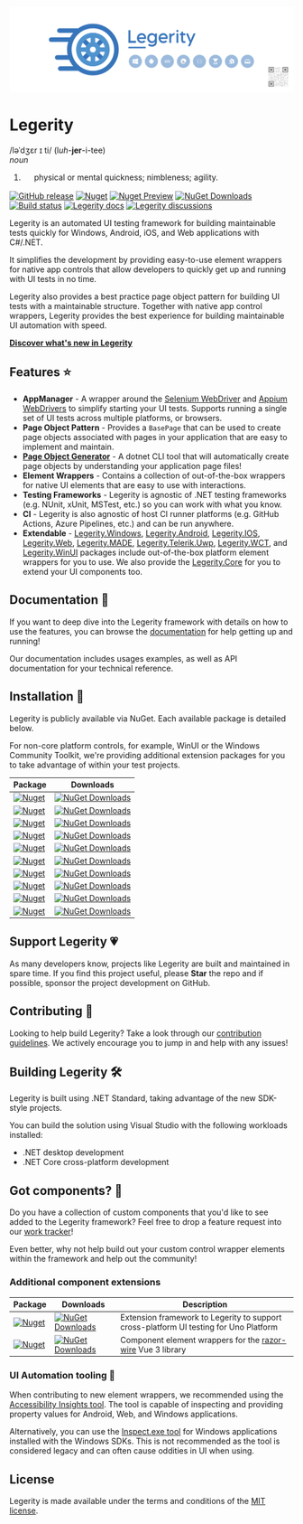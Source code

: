 <img src="assets/ProjectBanner.png" alt="Legerity project banner" />

# Legerity

<div style="margin-bottom:16px;">
    <div>
        <div><span>/<span>ləˈdʒɛr ɪ ti</span>/ (l<i>uh</i>-<b>jer</b>-i-tee)</span></div>
    </div>
    <div>
        <div>
            <div>
                <div><i><span>noun</span></i></div>
            </div>
        </div>
        <ol>
            <li>
                <div style="margin-left:20px">
                    <div class="LTKOO sY7ric">
                        <div style="display:inline" data-dobid="dfn"><span>physical or mental quickness; nimbleness;
                                agility.</span></div>
                    </div>
                </div>
            </li>
        </ol>
    </div>
</div>

[![GitHub release](https://img.shields.io/github/release/MADE-Apps/legerity.svg)](https://github.com/MADE-Apps/legerity/releases)
[![Nuget](https://img.shields.io/nuget/v/Legerity.svg)](https://www.nuget.org/packages/Legerity/)
[![Nuget Preview](https://img.shields.io/nuget/vpre/Legerity.svg?label=nuget%20%28preview%29)](https://www.nuget.org/packages/Legerity/)
[![NuGet Downloads](https://img.shields.io/nuget/dt/Legerity.Core.svg)](https://www.nuget.org/packages/Legerity)
[![Build status](https://github.com/MADE-Apps/legerity/actions/workflows/ci.yml/badge.svg?branch=main)](https://github.com/MADE-Apps/legerity/actions/workflows/ci.yml)
[![Legerity docs](https://img.shields.io/badge/docs-Legerity-blue.svg)](https://made-apps.github.io/legerity/)
[![Legerity discussions](https://img.shields.io/badge/discuss-Legerity-blue.svg)](https://github.com/MADE-Apps/legerity/discussions)

Legerity is an automated UI testing framework for building maintainable tests quickly for Windows, Android, iOS, and Web applications with C#/.NET. 

It simplifies the development by providing easy-to-use element wrappers for native app controls that allow developers to quickly get up and running with UI tests in no time.

Legerity also provides a best practice page object pattern for building UI tests with a maintainable structure. Together with native app control wrappers, Legerity provides the best experience for building maintainable UI automation with speed.

**[Discover what's new in Legerity](https://github.com/MADE-Apps/legerity/releases)**

## Features ⭐

- **AppManager** - A wrapper around the [Selenium WebDriver](https://github.com/SeleniumHQ/selenium) and [Appium WebDrivers](https://github.com/appium/appium-dotnet-driver) to simplify starting your UI tests. Supports running a single set of UI tests across multiple platforms, or browsers.
- **Page Object Pattern** - Provides a `BasePage` that can be used to create page objects associated with pages in your application that are easy to implement and maintain.
- **[Page Object Generator](tools/Legerity.PageObjectGenerator)** - A dotnet CLI tool that will automatically create page objects by understanding your application page files!
- **Element Wrappers** - Contains a collection of out-of-the-box wrappers for native UI elements that are easy to use with interactions.
- **Testing Frameworks** - Legerity is agnostic of .NET testing frameworks (e.g. NUnit, xUnit, MSTest, etc.) so you can work with what you know.
- **CI** - Legerity is also agnostic of host CI runner platforms (e.g. GitHub Actions, Azure Pipelines, etc.) and can be run anywhere.
- **Extendable** - [Legerity.Windows](https://www.nuget.org/packages/Legerity.Windows), [Legerity.Android](https://www.nuget.org/packages/Legerity.Android), [Legerity.IOS](https://www.nuget.org/packages/Legerity.IOS), [Legerity.Web](https://www.nuget.org/packages/Legerity.Web), [Legerity.MADE](https://www.nuget.org/packages/Legerity.MADE), [Legerity.Telerik.Uwp](https://www.nuget.org/packages/Legerity.Telerik.Uwp), [Legerity.WCT](https://www.nuget.org/packages/Legerity.WCT), and [Legerity.WinUI](https://www.nuget.org/packages/Legerity.WinUI) packages include out-of-the-box platform element wrappers for you to use. We also provide the [Legerity.Core](https://www.nuget.org/packages/Legerity.Core) for you to extend your UI components too.

## Documentation 📃

If you want to deep dive into the Legerity framework with details on how to use the features, you can browse the [documentation](https://made-apps.github.io/legerity/) for help getting up and running!

Our documentation includes usages examples, as well as API documentation for your technical reference.

## Installation 💾

Legerity is publicly available via NuGet. Each available package is detailed below. 

For non-core platform controls, for example, WinUI or the Windows Community Toolkit, we're providing additional extension packages for you to take advantage of within your test projects.

| Package | Downloads |
| ------ | ------ |
| [![Nuget](https://img.shields.io/nuget/v/Legerity.svg?label=Legerity)](https://www.nuget.org/packages/Legerity/) | [![NuGet Downloads](https://img.shields.io/nuget/dt/Legerity.svg)](https://www.nuget.org/packages/Legerity) |
| [![Nuget](https://img.shields.io/nuget/v/Legerity.Core.svg?label=Legerity.Core)](https://www.nuget.org/packages/Legerity.Core/) | [![NuGet Downloads](https://img.shields.io/nuget/dt/Legerity.Core.svg)](https://www.nuget.org/packages/Legerity.Core) |
| [![Nuget](https://img.shields.io/nuget/v/Legerity.Windows.svg?label=Legerity.Windows)](https://www.nuget.org/packages/Legerity.Windows/) | [![NuGet Downloads](https://img.shields.io/nuget/dt/Legerity.Windows.svg)](https://www.nuget.org/packages/Legerity.Windows) |
| [![Nuget](https://img.shields.io/nuget/v/Legerity.Android.svg?label=Legerity.Android)](https://www.nuget.org/packages/Legerity.Android/) | [![NuGet Downloads](https://img.shields.io/nuget/dt/Legerity.Android.svg)](https://www.nuget.org/packages/Legerity.Android) |
| [![Nuget](https://img.shields.io/nuget/v/Legerity.IOS.svg?label=Legerity.IOS)](https://www.nuget.org/packages/Legerity.IOS/) | [![NuGet Downloads](https://img.shields.io/nuget/dt/Legerity.IOS.svg)](https://www.nuget.org/packages/Legerity.IOS) |
| [![Nuget](https://img.shields.io/nuget/v/Legerity.Web.svg?label=Legerity.Web)](https://www.nuget.org/packages/Legerity.Web/) | [![NuGet Downloads](https://img.shields.io/nuget/dt/Legerity.Web.svg)](https://www.nuget.org/packages/Legerity.Web) |
| [![Nuget](https://img.shields.io/nuget/v/Legerity.MADE.svg?label=Legerity.MADE)](https://www.nuget.org/packages/Legerity.MADE/) | [![NuGet Downloads](https://img.shields.io/nuget/dt/Legerity.MADE.svg)](https://www.nuget.org/packages/Legerity.MADE) |
| [![Nuget](https://img.shields.io/nuget/v/Legerity.Telerik.Uwp.svg?label=Legerity.Telerik.Uwp)](https://www.nuget.org/packages/Legerity.Telerik.Uwp/) | [![NuGet Downloads](https://img.shields.io/nuget/dt/Legerity.Telerik.Uwp.svg)](https://www.nuget.org/packages/Legerity.Telerik.Uwp) |
| [![Nuget](https://img.shields.io/nuget/v/Legerity.WCT.svg?label=Legerity.WCT)](https://www.nuget.org/packages/Legerity.WCT/) | [![NuGet Downloads](https://img.shields.io/nuget/dt/Legerity.WCT.svg)](https://www.nuget.org/packages/Legerity.WCT) |
| [![Nuget](https://img.shields.io/nuget/v/Legerity.WinUI.svg?label=Legerity.WinUI)](https://www.nuget.org/packages/Legerity.WinUI/) | [![NuGet Downloads](https://img.shields.io/nuget/dt/Legerity.WinUI.svg)](https://www.nuget.org/packages/Legerity.WinUI) |

## Support Legerity 💗

As many developers know, projects like Legerity are built and maintained in spare time. If you find this project useful, please **Star** the repo and if possible, sponsor the project development on GitHub. 

## Contributing 🚀

Looking to help build Legerity? Take a look through our [contribution guidelines](CONTRIBUTING.md). We actively encourage you to jump in and help with any issues!

## Building Legerity 🛠

Legerity is built using .NET Standard, taking advantage of the new SDK-style projects.

You can build the solution using Visual Studio with the following workloads installed:

- .NET desktop development
- .NET Core cross-platform development

## Got components? 💭

Do you have a collection of custom components that you'd like to see added to the Legerity framework? Feel free to drop a feature request into our [work tracker](https://github.com/MADE-Apps/legerity/issues)!

Even better, why not help build out your custom control wrapper elements within the framework and help out the community!

### Additional component extensions

| Package | Downloads | Description |
| ------ | ------ | ------ |
| [![Nuget](https://img.shields.io/nuget/v/Legerity.Uno.svg?label=Uno+Platform)](https://www.nuget.org/packages/Legerity.Uno/) | [![NuGet Downloads](https://img.shields.io/nuget/dt/Legerity.Uno.svg)](https://www.nuget.org/packages/Legerity.Uno/) | Extension framework to Legerity to support cross-platform UI testing for Uno Platform |
| [![Nuget](https://img.shields.io/nuget/v/RazorWire.Selenium.svg?label=razor-wire)](https://www.nuget.org/packages/RazorWire.Selenium/) | [![NuGet Downloads](https://img.shields.io/nuget/dt/RazorWire.Selenium.svg)](https://www.nuget.org/packages/RazorWire.Selenium/) | Component element wrappers for the [razor-wire](https://www.npmjs.com/package/razor-wire) Vue 3 library |

### UI Automation tooling 🧰

When contributing to new element wrappers, we recommended using the [Accessibility Insights tool](https://accessibilityinsights.io/en/). The tool is capable of inspecting and providing property values for Android, Web, and Windows applications.

Alternatively, you can use the [Inspect.exe tool](https://docs.microsoft.com/en-us/windows/win32/winauto/inspect-objects) for Windows applications installed with the Windows SDKs. This is not recommended as the tool is considered legacy and can often cause oddities in UI when using. 

## License

Legerity is made available under the terms and conditions of the [MIT license](LICENSE).
